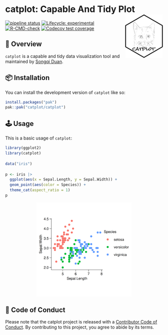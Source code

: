 
<!-- README.md is generated from README.Rmd. Please edit that file -->

# catplot: Capable And Tidy Plot <img src="man/figures/logo.png" align="right" alt="" width="120" />

<!-- badges: start -->

[![pipeline
status](http://gitlab.catplot.com/catplot/catplot/badges/main/pipeline.svg)](http://gitlab.catplot.com/catplot/catplot/-/commits/main)
[![Lifecycle:
experimental](https://img.shields.io/badge/lifecycle-experimental-orange.svg)](https://lifecycle.r-lib.org/articles/stages.html#experimental)
[![R-CMD-check](https://github.com/catplot/catplot/actions/workflows/R-CMD-check.yaml/badge.svg)](https://github.com/catplot/catplot/actions/workflows/R-CMD-check.yaml)
[![Codecov test
coverage](https://codecov.io/gh/catplot/catplot/graph/badge.svg)](https://app.codecov.io/gh/catplot/catplot)
<!-- badges: end -->

## 🤪 Overview

`catplot` is a capable and tidy data visualization tool and maintained
by [Songqi Duan](https://songqi.org).

## 📦 Installation

You can install the development version of `catplot` like so:

``` r
install.packages("pak")
pak::pak("catplot/catplot")
```

## 🕹️ Usage

This is a basic usage of `catplot`:

``` r
library(ggplot2)
library(catplot)

data("iris")

p <- iris |>
  ggplot(aes(x = Sepal.Length, y = Sepal.Width)) +
  geom_point(aes(color = Species)) +
  theme_cat(aspect_ratio = 1)
p
```

<img src="man/figures/README-example-1.png" width="60%" style="display: block; margin: auto;" />

## 🧩 Code of Conduct

Please note that the catplot project is released with a [Contributor
Code of Conduct](https://catplot.catplot.org/CODE_OF_CONDUCT.html). By
contributing to this project, you agree to abide by its terms.
